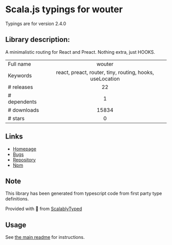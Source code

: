 
# Scala.js typings for wouter

Typings are for version 2.4.0

## Library description:
A minimalistic routing for React and Preact. Nothing extra, just HOOKS.

|                    |                 |
| ------------------ | :-------------: |
| Full name          | wouter |
| Keywords           | react, preact, router, tiny, routing, hooks, useLocation |
| # releases         | 22 |
| # dependents       | 1 |
| # downloads        | 15834 |
| # stars            | 0 |

## Links
- [Homepage](https://github.com/molefrog/wouter#readme)
- [Bugs](https://github.com/molefrog/wouter/issues)
- [Repository](https://github.com/molefrog/wouter)
- [Npm](https://www.npmjs.com/package/wouter)
    


## Note
This library has been generated from typescript code from first party type definitions.

Provided with :purple_heart: from [ScalablyTyped](https://github.com/oyvindberg/ScalablyTyped)

## Usage
See [the main readme](../../readme.md) for instructions.



